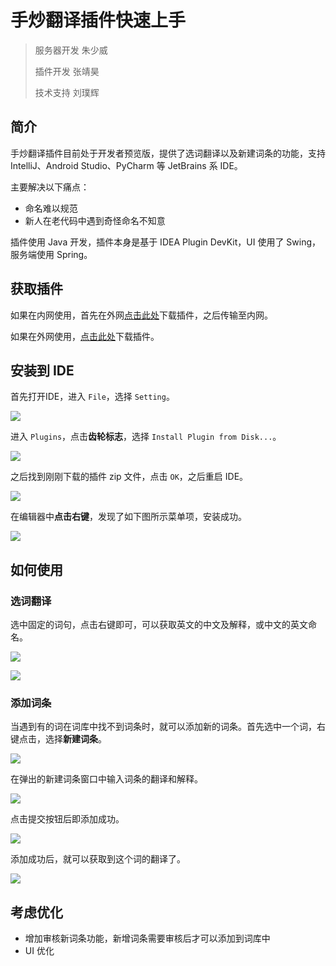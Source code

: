 # 手炒翻译插件快速上手

> 服务器开发 朱少威
> 
> 插件开发 张靖昊
>
> 技术支持 刘璞辉

## 简介

手炒翻译插件目前处于开发者预览版，提供了选词翻译以及新建词条的功能，支持 IntelliJ、Android Studio、PyCharm 等 JetBrains 系 IDE。

主要解决以下痛点：

- 命名难以规范
- 新人在老代码中遇到奇怪命名不知意

插件使用 Java 开发，插件本身是基于 IDEA Plugin DevKit，UI 使用了 Swing，服务端使用 Spring。

## 获取插件

如果在内网使用，首先在外网[点击此处](https://github.com/laomao1997/FlushTranslatorPlugin/releases/download/0.2/FlushTranslatorPlugin_BASE.zip)下载插件，之后传输至内网。

如果在外网使用，[点击此处](https://github.com/laomao1997/FlushTranslatorPlugin/releases/download/0.2/FlushTranslatorPlugin_TEST.zip)下载插件。

## 安装到 IDE

首先打开IDE，进入 `File`，选择 `Setting`。

<a href="https://sm.ms/image/ufUo9JxznsaglNh" target="_blank"><img src="https://i.loli.net/2020/07/30/ufUo9JxznsaglNh.jpg" ></a>

进入 `Plugins`，点击**齿轮标志**，选择 `Install Plugin from Disk...`。

<a href="https://sm.ms/image/UgPIHM4GrWYvw2e" target="_blank"><img src="https://i.loli.net/2020/07/30/UgPIHM4GrWYvw2e.jpg" ></a>

之后找到刚刚下载的插件 zip 文件，点击 `OK`，之后重启 IDE。

<a href="https://sm.ms/image/A25JpewuYKPbFLl" target="_blank"><img src="https://i.loli.net/2020/07/30/A25JpewuYKPbFLl.jpg" ></a>

在编辑器中**点击右键**，发现了如下图所示菜单项，安装成功。

<a href="https://sm.ms/image/I3eUGN2rZkb1Bfx" target="_blank"><img src="https://i.loli.net/2020/07/30/I3eUGN2rZkb1Bfx.jpg" ></a>

## 如何使用

### 选词翻译

选中固定的词句，点击右键即可，可以获取英文的中文及解释，或中文的英文命名。

<a href="https://sm.ms/image/2BeKaAsn8TOrm13" target="_blank"><img src="https://i.loli.net/2020/07/30/2BeKaAsn8TOrm13.jpg" ></a>

<a href="https://sm.ms/image/rxZjyECkJgvd9n5" target="_blank"><img src="https://i.loli.net/2020/07/30/rxZjyECkJgvd9n5.jpg" ></a>

### 添加词条

当遇到有的词在词库中找不到词条时，就可以添加新的词条。首先选中一个词，右键点击，选择**新建词条**。

<a href="https://sm.ms/image/GTiNLxR8q1lgdAP" target="_blank"><img src="https://i.loli.net/2020/07/30/GTiNLxR8q1lgdAP.jpg" ></a>

在弹出的新建词条窗口中输入词条的翻译和解释。

<a href="https://sm.ms/image/9blWf7cSANe6Fja" target="_blank"><img src="https://i.loli.net/2020/07/30/9blWf7cSANe6Fja.jpg" ></a>

点击提交按钮后即添加成功。

<a href="https://sm.ms/image/ifdGnBUAVT69aOR" target="_blank"><img src="https://i.loli.net/2020/07/30/ifdGnBUAVT69aOR.jpg" ></a>

添加成功后，就可以获取到这个词的翻译了。

<a href="https://sm.ms/image/PQiyVeCnfkDjsWL" target="_blank"><img src="https://i.loli.net/2020/07/30/PQiyVeCnfkDjsWL.jpg" ></a>

## 考虑优化

- 增加审核新词条功能，新增词条需要审核后才可以添加到词库中
- UI 优化
